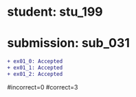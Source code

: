 # student: stu_199
# submission: sub_031

```diff
+ ex01_0: Accepted
+ ex01_1: Accepted
+ ex01_2: Accepted
```
#incorrect=0
#correct=3
